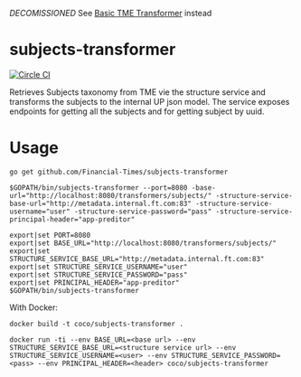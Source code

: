 *DECOMISSIONED*
See [Basic TME Transformer](https://github.com/Financial-Times/basic-tme-transformer) instead

# subjects-transformer

[![Circle CI](https://circleci.com/gh/Financial-Times/subjects-transformer/tree/master.png?style=shield)](https://circleci.com/gh/Financial-Times/subjects-transformer/tree/master)

Retrieves Subjects taxonomy from TME vie the structure service and transforms the subjects to the internal UP json model.
The service exposes endpoints for getting all the subjects and for getting subject by uuid.

# Usage
`go get github.com/Financial-Times/subjects-transformer`

`$GOPATH/bin/subjects-transformer --port=8080 -base-url="http://localhost:8080/transformers/subjects/" -structure-service-base-url="http://metadata.internal.ft.com:83" -structure-service-username="user" -structure-service-password="pass" -structure-service-principal-header="app-preditor"`
```
export|set PORT=8080
export|set BASE_URL="http://localhost:8080/transformers/subjects/"
export|set STRUCTURE_SERVICE_BASE_URL="http://metadata.internal.ft.com:83"
export|set STRUCTURE_SERVICE_USERNAME="user"
export|set STRUCTURE_SERVICE_PASSWORD="pass"
export|set PRINCIPAL_HEADER="app-preditor"
$GOPATH/bin/subjects-transformer
```

With Docker:

`docker build -t coco/subjects-transformer .`

`docker run -ti --env BASE_URL=<base url> --env STRUCTURE_SERVICE_BASE_URL=<structure service url> --env STRUCTURE_SERVICE_USERNAME=<user> --env STRUCTURE_SERVICE_PASSWORD=<pass> --env PRINCIPAL_HEADER=<header> coco/subjects-transformer`
